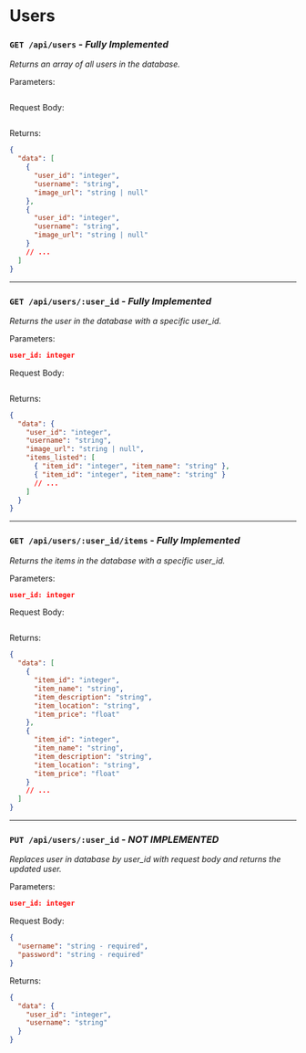 # Users

### `GET /api/users` - _Fully Implemented_

_Returns an array of all users in the database._

Parameters:

```json

```

Request Body:

```json

```

Returns:

```json
{
  "data": [
    {
      "user_id": "integer",
      "username": "string",
      "image_url": "string | null"
    },
    {
      "user_id": "integer",
      "username": "string",
      "image_url": "string | null"
    }
    // ...
  ]
}
```

---

### `GET /api/users/:user_id` - _Fully Implemented_

_Returns the user in the database with a specific user_id._

Parameters:

```json
user_id: integer
```

Request Body:

```json

```

Returns:

```json
{
  "data": {
    "user_id": "integer",
    "username": "string",
    "image_url": "string | null",
    "items_listed": [
      { "item_id": "integer", "item_name": "string" },
      { "item_id": "integer", "item_name": "string" }
      // ...
    ]
  }
}
```

---

### `GET /api/users/:user_id/items` - _Fully Implemented_

_Returns the items in the database with a specific user_id._

Parameters:

```json
user_id: integer
```

Request Body:

```json

```

Returns:

```json
{
  "data": [
    {
      "item_id": "integer",
      "item_name": "string",
      "item_description": "string",
      "item_location": "string",
      "item_price": "float"
    },
    {
      "item_id": "integer",
      "item_name": "string",
      "item_description": "string",
      "item_location": "string",
      "item_price": "float"
    }
    // ...
  ]
}
```

---

### `PUT /api/users/:user_id` - _NOT IMPLEMENTED_

_Replaces user in database by user_id with request body and returns the updated user._

Parameters:

```json
user_id: integer
```

Request Body:

```json
{
  "username": "string - required",
  "password": "string - required"
}
```

Returns:

```json
{
  "data": {
    "user_id": "integer",
    "username": "string"
  }
}
```

